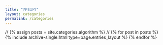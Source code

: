 ```yaml
---
title: "카테고리"
layout: categories
permalink: /categories
---
```



// {% assign posts = site.categories.algorithm %}
// {% for post in posts %} {% include archive-single.html type=page.entries_layout %} {% endfor %}
